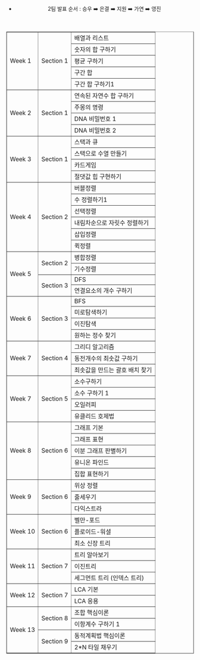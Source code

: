 <div align="center">

- 2팀 발표 순서 : 승우 ➡️ 은결 ➡️ 지원 ➡️ 가연 ➡️ 영진

<br>

<table align="center;" border="1;" width="60%">
<tr>
<td rowspan="5" >Week 1</td>
<td rowspan="5">Section 1</td>
<td>배열과 리스트</td>
</tr>
<tr>
<td>숫자의 합 구하기</td>
</tr>
<tr>
<td>평균 구하기</td>
</tr>
<tr>
<td>구간 합</td>
</tr>
<tr>
<td>구간 합 구하기1</td>
</tr>

<tr>
<td rowspan="4">Week 2</td>
<td rowspan="4">Section 1</td>
<td>연속된 자연수 합 구하기</td>
</tr>
<tr>
<td>주몽의 명령</td>
</tr>
<tr>
<td>DNA 비밀번호 1</td>
</tr>
<tr>
<td>DNA 비밀번호 2</td>
</tr>


<tr>
<td rowspan="4">Week 3</td>
<td rowspan="4">Section 1</td>
<td>스택과 큐</td>
</tr>
<tr>
<td>스택으로 수열 만들기</td>
</tr>
<tr>
<td>카드게임</td>
</tr>
<tr>
<td>절댓값 힙 구현하기</td>
</tr>

<tr>
<td rowspan="6">Week 4</td>
<td rowspan="6">Section 2</td>
<td>버블정렬</td>
</tr>
<tr>
<td>수 정렬하기1</td>
</tr>
<tr>
<td>선택정렬</td>
</tr>
<tr>
<td>내림차순으로 자릿수 정렬하기</td>
</tr>
<tr>
<td>삽입정렬</td>
</tr>
<tr>
<td>퀵정렬</td>
</tr>

<tr>
<td rowspan="4">Week 5</td>
<td rowspan="2">Section 2</td>
<td>병합정렬</td>
</tr>
<tr>
<td>기수정렬</td>
</tr>
<td rowspan="2">Section 3</td>
<td>DFS</td>
</tr>
<tr>
<td>연결요소의 개수 구하기</td>
</tr>

<tr>
<td rowspan="4">Week 6</td>
<td rowspan="4">Section 3</td>
<td>BFS</td>
</tr>
<tr>
<td>미로탐색하기</td>
</tr>
<tr>
<td>이진탐색</td>
</tr>
<tr>
<td>원하는 정수 찾기</td>
</tr>

<tr>
<td rowspan="3">Week 7</td>
<td rowspan="3">Section 4</td>
<td>그리디 알고리즘</td>
</tr>
<tr>
<td>동전개수의 최솟값 구하기</td>
</tr>
<tr>
<td>최솟값을 만드는 괄호 배치 찾기</td>
</tr>


<tr>
<td rowspan="4">Week 7</td>
<td rowspan="4">Section 5</td>
<td>소수구하기</td>
</tr>
<tr>
<td>소수 구하기 1</td>
</tr>
<tr>
<td>오일러피</td>
</tr>
<tr>
<td>유클리드 호제법</td>
</tr>

<tr>
<td rowspan="5">Week 8</td>
<td rowspan="5">Section 6</td>
<td>그래프 기본</td>
</tr>
<tr>
<td>그래프 표현</td>
</tr>
<tr>
<td>이분 그래프 판별하기</td>
</tr>
<tr>
<td>유니온 파인드</td>
</tr>
<tr>
<td>집합 표현하기</td>
</tr>

<tr>
<td rowspan="3">Week 9</td>
<td rowspan="3">Section 6</td>
<td>위상 정렬</td>
</tr>
<tr>
<td>줄세우기</td>
</tr>
<tr>
<td>다익스트라</td>
</tr>

<tr>
<td rowspan="3">Week 10</td>
<td rowspan="3">Section 6</td>
<td>벨만-포드</td>
</tr>
<tr>
<td>플로이드-워셜</td>
</tr>
<tr>
<td>최소 신장 트리</td>
</tr>

<tr>
<td rowspan="3">Week 11</td>
<td rowspan="3">Section 7</td>
<td>트리 알아보기</td>
</tr>
<tr>
<td>이진트리</td>
</tr>
<tr>
<td>세그먼트 트리 (인덱스 트리)</td>
</tr>


<tr>
<td rowspan="2">Week 12</td>
<td rowspan="2">Section 7</td>
<td>LCA 기본</td>
</tr>
<tr>
<td>LCA 응용</td>
</tr>

<tr>
<td rowspan="4">Week 13</td>
<td rowspan="2">Section 8</td>
<td>조합 핵심이론</td>
</tr>
<tr>
<td>이항계수 구하기 1</td>
</tr>
<td rowspan="2">Section 9</td>
<td>동적계획법 핵심이론</td>
</tr>
<tr>
<td>2*N 타일 채우기</td>
</tr>

</table>
</div>